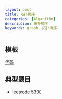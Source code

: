 ```yaml
---
layout: post
title: 拓扑排序
categories: [Algorithm]
description: 拓扑排序
keywords: graph, 拓扑排序
---
```



## 模板
[代码](https://github.com/joeyzyz/leetcode-template/blob/main/data_structure/graph/topological_sort.py)


## 典型题目
* [leetcode 5300](https://leetcode-cn.com/problems/all-ancestors-of-a-node-in-a-directed-acyclic-graph/)

